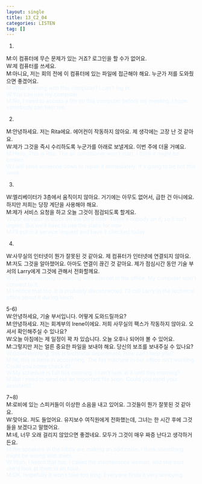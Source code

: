```yaml
---
layout: single
title: 13_C2_04
categories: LISTEN
tag: []
---
```


1)
M:이 컴퓨터에 무슨 문제가 있는 거죠? 로그인을 할 수가 없어요.   
W:제 컴퓨터를 쓰세요.   
M:아니요, 저는 회의 전에 이 컴퓨터에 있는 파일에 접근해야 해요. 누군가 저를 도와줬으면 좋겠어요.   
<span style="color:#E8F5FF">
M:What's wrong with this computer? I can't log in.   
W:You can use my computer.   
M:No, I need to access a file on this computer before my meeting. I hope somebody can help me.   
</span>
   
2)
M:안녕하세요. 저는 Rita에요. 에어컨이 작동하지 않아요. 제 생각에는 고장 난 것 같아요.   
W:제가 그것을 즉시 수리하도록 누군가를 아래로 보낼게요. 이번 주에 더울 거예요.   
<span style="color:#E8F5FF"> 
M:Hello, This is Rita. The air conditioner won't start. I think it might be broken.   
W:I will send someone down to repair it immediately. It's going to be hot this week.   
</span>
   
3)
W:엘리베이터가 3층에서 움직이지 않아요. 거기에는 아무도 없어서, 급한 건 아니에요. 하지만 저희는 당장 계단을 사용해야 해요.   
M:제가 서비스 요청을 하고 오늘 그것이 점검되도록 할게요.   
<span style="color:#E8F5FF"> 
W:Our elevator is stuck on the third floor. There's nobody on it, so it isn't urgent. But we'll have to use the stairs for now   
M:I'll put in a service request and have it checked today.   
</span>   

4)
W:사무실의 인터넷이 뭔가 잘못된 것 같아요. 제 컴퓨터가 인터넷에 연결되지 않아요.   
M:저도 그것을 알아챘어요. 아마도 연결이 끊긴 것 같아요. 제가 점심시간 동안 기술 부서의 Larry에게 그것에 관해서 전화할께요.   
<span style="color:#E8F5FF">
W:I think something is worong with internet in the office. My computer won't connect to it.   
M:I notice that too. It is probably disconnected. I'll call Larry in the technical office about it during lunch.   
</span>   

5-6)   
W:안녕하세요, 기술 부서입니다. 어떻게 도와드릴까요?   
M:안녕하세요. 저는 회계부의 Irene이에요. 저희 사무실의 팩스가 작동하지 않아요. 오셔서 확인해주실 수 있나요?   
W:오늘 아침에는 제 일정이 꽉 차 있습니다. 오늘 오후나 되어야 볼 수 있어요.   
M:그렇지만 저는 얼른 중요한 파일을 보내야 해요. 당신의 보조를 보내주실 수 있나요?   
<span style="color:#E8F5FF"> 
W:Good morning, this is technical department. How can I help you?   
M:Hi, this is Irene in accounting. The fax machine in our office isn't working. Could you come check it?   
W:My schedule is full this morning. I can't look at it until this morning?   
M:But I need to send out an important file soon. Could you send your assistant?   
</span>
   
7~8)   
M:로비에 있는 스피커들이 이상한 소음을 내고 있어요. 그것들이 뭔가 잘못된 것 같아요.   
W:맞아요. 저도 들었어요. 유지보수 여직원에게 전화했는데, 그녀는 한 시간 후에 그것들을 보겠다고 말했어요.   
M:네, 너무 오래 걸리지 않았으면 좋겠네요. 모두가 그것이 매우 짜증 난다고 생각하거든요.   
<span style="color:#E8F5FF"> 
M:the speakers in the lobby are making an odd noise. I think soemthing might be wrong with them.   
W:Yeah, I heard that too. I called the maintenance woman, and she said she'd look at them in an hour.   
M:OK, Hopefully it won't take too long. Everyone finds it very annoying.
</span>